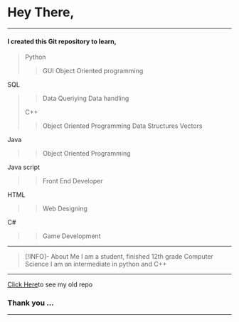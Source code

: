 # Hey There,

---

#### I created this Git repository to learn,

>Python
>   > GUI
>   >  Object Oriented programming
>
  SQL
 >  >Data Queriying
 >  > Data handling
 >
>C++
>   >Object Oriented Programming
>   >Data Structures
>   >Vectors
>
  Java
>   >Object Oriented Programming
>   
  Java script
>   >Front End Developer
>   
  HTML
>   >Web Designing
  >
  C#
   >>Game Development 
>
---

>[!INFO]- About Me
>I am a student,
>finished 12th grade Computer Science
>I am an intermediate in python and C++

---

[Click Here](https://github.com/Tharun-Kumar-A/Code)to see my old repo

### Thank you \.\.\.

---

